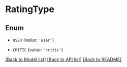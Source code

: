 # RatingType


## Enum

* `USER` (value: `'user'`)

* `CRITIC` (value: `'critic'`)

[[Back to Model list]](../README.md#documentation-for-models) [[Back to API list]](../README.md#documentation-for-api-endpoints) [[Back to README]](../README.md)


